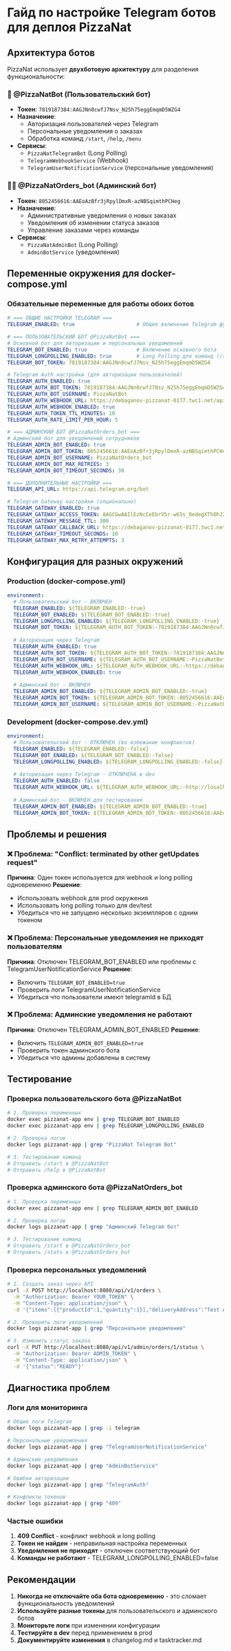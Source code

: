 # Гайд по настройке Telegram ботов для деплоя PizzaNat

## Архитектура ботов

PizzaNat использует **двухботовую архитектуру** для разделения функциональности:

### 🤖 @PizzaNatBot (Пользовательский бот)
- **Токен**: `7819187384:AAGJNn0cwfJ7Nsv_N25h75eggEmqmD5WZG4`
- **Назначение**: 
  - Авторизация пользователей через Telegram
  - Персональные уведомления о заказах
  - Обработка команд `/start`, `/help`, `/menu`
- **Сервисы**: 
  - `PizzaNatTelegramBot` (Long Polling)
  - `TelegramWebhookService` (Webhook)
  - `TelegramUserNotificationService` (персональные уведомления)

### 👨‍💼 @PizzaNatOrders_bot (Админский бот)
- **Токен**: `8052456616:AAEoAzBfr3jRpylDmxR-azNBSqimthPCHeg`
- **Назначение**:
  - Административные уведомления о новых заказах
  - Уведомления об изменении статуса заказов
  - Управление заказами через команды
- **Сервисы**:
  - `PizzaNatAdminBot` (Long Polling)
  - `AdminBotService` (уведомления)

## Переменные окружения для docker-compose.yml

### Обязательные переменные для работы обоих ботов

```yaml
# === ОБЩИЕ НАСТРОЙКИ TELEGRAM ===
TELEGRAM_ENABLED: true                    # Общее включение Telegram функциональности

# === ПОЛЬЗОВАТЕЛЬСКИЙ БОТ @PizzaNatBot ===
# Основной бот для авторизации и персональных уведомлений
TELEGRAM_BOT_ENABLED: true                # Включение основного бота
TELEGRAM_LONGPOLLING_ENABLED: true        # Long Polling для команд (/start, /help)
TELEGRAM_BOT_TOKEN: 7819187384:AAGJNn0cwfJ7Nsv_N25h75eggEmqmD5WZG4

# Telegram Auth настройки (для авторизации пользователей)
TELEGRAM_AUTH_ENABLED: true
TELEGRAM_AUTH_BOT_TOKEN: 7819187384:AAGJNn0cwfJ7Nsv_N25h75eggEmqmD5WZG4
TELEGRAM_AUTH_BOT_USERNAME: PizzaNatBot
TELEGRAM_AUTH_WEBHOOK_URL: https://debaganov-pizzanat-0177.twc1.net/api/v1/telegram/webhook
TELEGRAM_AUTH_WEBHOOK_ENABLED: true
TELEGRAM_AUTH_TOKEN_TTL_MINUTES: 10
TELEGRAM_AUTH_RATE_LIMIT_PER_HOUR: 5

# === АДМИНСКИЙ БОТ @PizzaNatOrders_bot ===
# Админский бот для уведомлений сотрудников
TELEGRAM_ADMIN_BOT_ENABLED: true
TELEGRAM_ADMIN_BOT_TOKEN: 8052456616:AAEoAzBfr3jRpylDmxR-azNBSqimthPCHeg
TELEGRAM_ADMIN_BOT_USERNAME: PizzaNatOrders_bot
TELEGRAM_ADMIN_BOT_MAX_RETRIES: 3
TELEGRAM_ADMIN_BOT_TIMEOUT_SECONDS: 30

# === ДОПОЛНИТЕЛЬНЫЕ НАСТРОЙКИ ===
TELEGRAM_API_URL: https://api.telegram.org/bot

# Telegram Gateway настройки (опционально)
TELEGRAM_GATEWAY_ENABLED: true
TELEGRAM_GATEWAY_ACCESS_TOKEN: AAGCGwAAIlEzNcCeEbrV5r-w65s_0edegXThOhJ2nq-eBw
TELEGRAM_GATEWAY_MESSAGE_TTL: 300
TELEGRAM_GATEWAY_CALLBACK_URL: https://debaganov-pizzanat-0177.twc1.net/api/v1/auth/telegram-gateway/callback
TELEGRAM_GATEWAY_TIMEOUT_SECONDS: 10
TELEGRAM_GATEWAY_MAX_RETRY_ATTEMPTS: 3
```

## Конфигурация для разных окружений

### Production (docker-compose.yml)
```yaml
environment:
  # Пользовательский бот - ВКЛЮЧЕН
  TELEGRAM_ENABLED: ${TELEGRAM_ENABLED:-true}
  TELEGRAM_BOT_ENABLED: ${TELEGRAM_BOT_ENABLED:-true}
  TELEGRAM_LONGPOLLING_ENABLED: ${TELEGRAM_LONGPOLLING_ENABLED:-true}
  TELEGRAM_BOT_TOKEN: ${TELEGRAM_AUTH_BOT_TOKEN:-7819187384:AAGJNn0cwfJ7Nsv_N25h75eggEmqmD5WZG4}
  
  # Авторизация через Telegram
  TELEGRAM_AUTH_ENABLED: true
  TELEGRAM_AUTH_BOT_TOKEN: ${TELEGRAM_AUTH_BOT_TOKEN:-7819187384:AAGJNn0cwfJ7Nsv_N25h75eggEmqmD5WZG4}
  TELEGRAM_AUTH_BOT_USERNAME: ${TELEGRAM_AUTH_BOT_USERNAME:-PizzaNatBot}
  TELEGRAM_AUTH_WEBHOOK_URL: ${TELEGRAM_AUTH_WEBHOOK_URL:-https://debaganov-pizzanat-0177.twc1.net/api/v1/telegram/webhook}
  TELEGRAM_AUTH_WEBHOOK_ENABLED: true
  
  # Админский бот - ВКЛЮЧЕН
  TELEGRAM_ADMIN_BOT_ENABLED: ${TELEGRAM_ADMIN_BOT_ENABLED:-true}
  TELEGRAM_ADMIN_BOT_TOKEN: ${TELEGRAM_ADMIN_BOT_TOKEN:-8052456616:AAEoAzBfr3jRpylDmxR-azNBSqimthPCHeg}
  TELEGRAM_ADMIN_BOT_USERNAME: ${TELEGRAM_ADMIN_BOT_USERNAME:-PizzaNatOrders_bot}
```

### Development (docker-compose.dev.yml)
```yaml
environment:
  # Пользовательский бот - ОТКЛЮЧЕН (во избежание конфликтов)
  TELEGRAM_ENABLED: ${TELEGRAM_ENABLED:-false}
  TELEGRAM_BOT_ENABLED: ${TELEGRAM_BOT_ENABLED:-false}
  TELEGRAM_LONGPOLLING_ENABLED: ${TELEGRAM_LONGPOLLING_ENABLED:-false}
  
  # Авторизация через Telegram - ОТКЛЮЧЕНА в dev
  TELEGRAM_AUTH_ENABLED: false
  TELEGRAM_AUTH_WEBHOOK_URL: ${TELEGRAM_AUTH_WEBHOOK_URL:-http://localhost:8080/api/v1/telegram/webhook}
  
  # Админский бот - ВКЛЮЧЕН для тестирования
  TELEGRAM_ADMIN_BOT_ENABLED: ${TELEGRAM_ADMIN_BOT_ENABLED:-true}
  TELEGRAM_ADMIN_BOT_TOKEN: ${TELEGRAM_ADMIN_BOT_TOKEN:-8052456616:AAEoAzBfr3jRpylDmxR-azNBSqimthPCHeg}
```

## Проблемы и решения

### ❌ Проблема: "Conflict: terminated by other getUpdates request"
**Причина**: Один токен используется для webhook и long polling одновременно
**Решение**: 
- Использовать webhook для prod окружения
- Использовать long polling только для dev/test
- Убедиться что не запущено несколько экземпляров с одним токеном

### ❌ Проблема: Персональные уведомления не приходят пользователям
**Причина**: Отключен TELEGRAM_BOT_ENABLED или проблемы с TelegramUserNotificationService
**Решение**:
- Включить `TELEGRAM_BOT_ENABLED=true`
- Проверить логи TelegramUserNotificationService
- Убедиться что пользователи имеют telegramId в БД

### ❌ Проблема: Админские уведомления не работают
**Причина**: Отключен TELEGRAM_ADMIN_BOT_ENABLED
**Решение**:
- Включить `TELEGRAM_ADMIN_BOT_ENABLED=true`
- Проверить токен админского бота
- Убедиться что админы добавлены в систему

## Тестирование

### Проверка пользовательского бота @PizzaNatBot
```bash
# 1. Проверка переменных
docker exec pizzanat-app env | grep TELEGRAM_BOT_ENABLED
docker exec pizzanat-app env | grep TELEGRAM_LONGPOLLING_ENABLED

# 2. Проверка логов
docker logs pizzanat-app | grep "PizzaNat Telegram Bot"

# 3. Тестирование команд
# Отправить /start в @PizzaNatBot
# Отправить /help в @PizzaNatBot
```

### Проверка админского бота @PizzaNatOrders_bot
```bash
# 1. Проверка переменных
docker exec pizzanat-app env | grep TELEGRAM_ADMIN_BOT_ENABLED

# 2. Проверка логов
docker logs pizzanat-app | grep "Админский Telegram бот"

# 3. Тестирование команд
# Отправить /start в @PizzaNatOrders_bot
# Отправить /stats в @PizzaNatOrders_bot
```

### Проверка персональных уведомлений
```bash
# 1. Создать заказ через API
curl -X POST http://localhost:8080/api/v1/orders \
  -H "Authorization: Bearer YOUR_TOKEN" \
  -H "Content-Type: application/json" \
  -d '{"items":[{"productId":1,"quantity":1}],"deliveryAddress":"Test Address"}'

# 2. Проверить логи уведомлений
docker logs pizzanat-app | grep "Персональное уведомление"

# 3. Изменить статус заказа
curl -X PUT http://localhost:8080/api/v1/admin/orders/1/status \
  -H "Authorization: Bearer ADMIN_TOKEN" \
  -H "Content-Type: application/json" \
  -d '{"status":"READY"}'
```

## Диагностика проблем

### Логи для мониторинга
```bash
# Общие логи Telegram
docker logs pizzanat-app | grep -i telegram

# Персональные уведомления
docker logs pizzanat-app | grep "TelegramUserNotificationService"

# Админские уведомления
docker logs pizzanat-app | grep "AdminBotService"

# Ошибки авторизации
docker logs pizzanat-app | grep "TelegramAuth"

# Конфликты токенов
docker logs pizzanat-app | grep "409"
```

### Частые ошибки
1. **409 Conflict** - конфликт webhook и long polling
2. **Токен не найден** - неправильная настройка переменных
3. **Уведомления не приходят** - отключен соответствующий бот
4. **Команды не работают** - TELEGRAM_LONGPOLLING_ENABLED=false

## Рекомендации

1. **Никогда не отключайте оба бота одновременно** - это сломает функциональность уведомлений
2. **Используйте разные токены** для пользовательского и админского ботов
3. **Мониторьте логи** при изменении конфигурации
4. **Тестируйте в dev** перед применением в prod
5. **Документируйте изменения** в changelog.md и tasktracker.md 